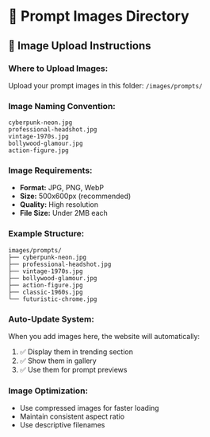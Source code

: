 # 📸 Prompt Images Directory

## 📁 Image Upload Instructions

### **Where to Upload Images:**
Upload your prompt images in this folder: `/images/prompts/`

### **Image Naming Convention:**
```
cyberpunk-neon.jpg
professional-headshot.jpg
vintage-1970s.jpg
bollywood-glamour.jpg
action-figure.jpg
```

### **Image Requirements:**
- **Format:** JPG, PNG, WebP
- **Size:** 500x600px (recommended)
- **Quality:** High resolution
- **File Size:** Under 2MB each

### **Example Structure:**
```
images/prompts/
├── cyberpunk-neon.jpg
├── professional-headshot.jpg
├── vintage-1970s.jpg
├── bollywood-glamour.jpg
├── action-figure.jpg
├── classic-1960s.jpg
└── futuristic-chrome.jpg
```

### **Auto-Update System:**
When you add images here, the website will automatically:
1. ✅ Display them in trending section
2. ✅ Show them in gallery
3. ✅ Use them for prompt previews

### **Image Optimization:**
- Use compressed images for faster loading
- Maintain consistent aspect ratio
- Use descriptive filenames
